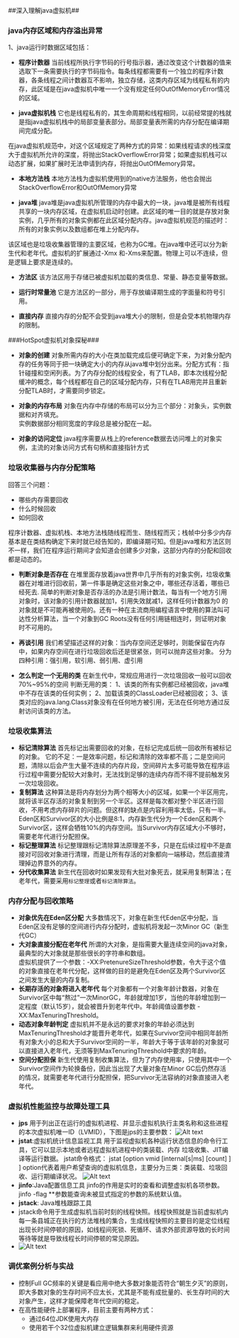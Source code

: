 ##深入理解java虚拟机##
### java内存区域和内存溢出异常 ###
1、java运行时数据区域包括：

- **程序计数器**
当前线程所执行字节码的行号指示器，通过改变这个计数器的值来选取下一条需要执行的字节码指令。每条线程都需要有一个独立的程序计数器，各条线程之间计数器互不影响，独立存储，这类内存区域为线程私有的内存，此区域是在java虚拟机中唯一一个没有规定任何OutOfMemoryError情况的区域。  
	
- **java虚拟机栈**
它也是线程私有的，其生命周期和线程相同，以前经常提的栈就是指java虚拟机栈中的局部变量表部分。局部变量表所需的内存分配在编译期间完成分配。  

在java虚拟机规范中，对这个区域规定了两种方式的异常：如果线程请求的栈深度大于虚拟机所允许的深度，将抛出StackOverflowError异常；如果虚拟机栈可以动态扩展，如果扩展时无法申请到内存，将抛出OutOfMemory异常。
	
- **本地方法栈**
本地方法栈为虚拟机使用到的native方法服务，他也会抛出StackOverflowError和OutOfMemory异常  
	
- **java堆**
java堆是java虚拟机所管理的内存中最大的一块，java堆是被所有线程共享的一块内存区域，在虚拟机启动时创建。此区域的唯一目的就是存放对象实例，几乎所有的对象实例都在此区域分配内存。java虚拟机规范的描述时：所有的对象实例以及数组都在堆上分配内存。  

该区域也是垃圾收集器管理的主要区域，也称为GC堆。在java堆中还可以分为新生代和老年代。虚拟机的扩展通过-Xmx 和-Xms来配置。物理上可以不连续，但是逻辑上要求是连续的。  
	
- **方法区**
该方法区用于存储已被虚拟机加载的类信息、常量、静态变量等数据。  
	
- **运行时常量池**
它是方法区的一部分，用于存放编译期生成的字面量和符号引用。  
	
- **直接内存**
直接内存的分配不会受到java堆大小的限制，但是会受本机物理内存的限制。

###HotSpot虚拟机对象探秘###

- **对象的创建**
对象所需内存的大小在类加载完成后便可确定下来，为对象分配内存的任务等同于把一块确定大小的内存从java堆中划分出来。分配方式有：指针碰撞和空闲列表。为了内存分配的线程安全，有了TLAB，即本次线程分配缓冲的概念，每个线程都在自己的区域分配内存，只有在TLAB用完并且重新分配TLAB时，才需要同步锁定。  

- **对象的内存布局**
对象在内存中存储的布局可以分为三个部分：对象头，实例数据和对齐填充。  
实例数据部分相同宽度的字段总是被分配在一起。

- **对象的访问定位**
java程序需要从栈上的reference数据去访问堆上的对象实例，主流的对象访问方式有句柄和直接指针方式

### 垃圾收集器与内存分配策略
回答三个问题：
- 哪些内存需要回收
- 什么时候回收
- 如何回收

程序计数器、虚拟机栈、本地方法栈随线程而生、随线程而灭；栈帧中分多少内存基本是在类结构确定下来时就已经告知的，即编译期可知。但是java堆和方法区则不一样，我们在程序运行期间才会知道会创建多少对象，这部分内存的分配和回收都是动态的。

- **判断对象是否存在**
在堆里面存放着java世界中几乎所有的对象实例，垃圾收集器在对堆进行回收前，第一件事是确定这些对象之中，哪些还存活着，哪些已经死去.
简单的判断对象是否存活的办法是引用计数法，每当有一个地方引用对象时，该对象的引用计数器就加1，引用失效就减1，这样任何计数器为0 的对象就是不可能再被使用的。还有一种在主流商用编程语言中使用的算法叫可达性分析算法，当一个对象到GC Roots没有任何引用链相连时，则证明对象时不可用的。

- **再谈引用**
我们希望描述这样的对象：当内存空间还足够时，则能保留在内存中，如果内存空间在进行垃圾回收后还是很紧张，则可以抛弃这些对象。
分为四种引用：强引用，软引用、弱引用、虚引用

- **怎么判定一个无用的类**
在新生代中，常规应用进行一次垃圾回收一般可以回收70%~95%的空间
判断无用的类：
1、该类的所有实例都已经被回收，java堆中不存在该类的任何实例；
2、加载该类的ClassLoader已经被回收；
3、该类对应的java.lang.Class对象没有在任何地方被引用，无法在任何地方通过反射访问该类的方法。

### 垃圾收集算法
- **标记清除算法**
首先标记出需要回收的对象，在标记完成后统一回收所有被标记的对象。
它的不足：一是效率问题，标记和清除的效率都不高；二是空间问题，清除以后会产生大量不连续的内存片段，空间碎片太多可能导致在程序运行过程中需要分配较大对象时，无法找到足够的连续内存而不得不提前触发另一次垃圾回收。
- **复制算法**
这种算法是将内存划分为两个相等大小的区域，如果一个半区用完，就将该半区存活的对象复制到另一个半区。这样是每次都对整个半区进行回收，不用考虑内存碎片的问题。但这样的缺点是内容利用率太低，只有一半。
Eden区和Survivor区的大小比例是8:1，内存新生代分为一个Eden区和两个Survivor区，这样会牺牲10%的内存空间。当Survivor内存区域大小不够时，需要老年代进行分配担保。
- **标记整理算法**
标记整理跟标记清除算法原理差不多，只是在后续过程中不是直接对可回收对象进行清理，而是让所有存活的对象都向一端移动，然后直接清理掉边界意外的内存。
- **分代收集算法**
新生代在回收时如果发现有大批对象死去，就采用复制算法；在老年代，需要采用`标记整理`或者`标记清除算法`。

### 内存分配与回收策略
- **对象优先在Eden区分配**
大多数情况下，对象在新生代Eden区中分配，当Eden区没有足够的空间进行内存分配时，虚拟机将发起一次Minor GC（新生代GC）
- **大对象直接分配在老年代**
所谓的大对象，是指需要大量连续空间的java对象，最典型的大对象就是那些很长的字符串和数组。  
虚拟机提供了一个参数：-XX:PretenureSizeThreshold参数，令大于这个值的对象直接在老年代分配，这样做的目的是避免在Eden区及两个Survivor区之间发生大量的内存复制。
- **长期存活的对象将进入老年代**
每个对象都有一个对象年龄计数器，对象在Survivor区中每“熬过”一次MinorGC，年龄就增加1岁，当他的年龄增加到一定程度（默认15岁），就会被晋升到老年代中。年龄阈值设置参数 -XX:MaxTenuringThreshold。
- **动态对象年龄判定**
虚拟机并不是永远的要求对象的年龄必须达到MaxTenuringThreshold才能晋升老年代，如果在Survivor空间中相同年龄所有对象大小的总和大于Survivor空间的一半，年龄大于等于该年龄的对象就可以直接进入老年代，无须等到MaxTenuringThreshold中要求的年龄。
- **空间分配担保**
新生代使用复制收集算法，但为了内存使用率，只使用其中一个Survivor空间作为轮换备份，因此当出现了大量对象在Minor GC后仍然存活的情况，就需要老年代进行分配担保，把Survivor无法容纳的对象直接进入老年代。


### 虚拟机性能监控与故障处理工具
- **jps**
用于列出正在运行的虚拟机进程、并显示虚拟机执行主类名称和这些进程的本次虚拟机唯一ID（LVMID），下图是jps的主要参数：
![Alt text](./1480553956203.png)
- **jstat**:虚拟机统计信息监视工具
用于监视虚拟机各种运行状态信息的命令行工具，它可以显示本地或者远程虚拟机进程中的类装载、内存
垃圾收集、JIT编译等运行数据。
jstat命令格式：
jstat [option vmid [internal[s|ms] [count] ]  ]
option代表着用户希望查询的虚拟机信息，主要分为三类：类装载、垃圾回收、运行期编译状况。
![Alt text](./1480554416605.png)
- **jinfo**:Java配置信息工具
jinfo的作用是实时的查看和调整虚拟机各项参数。
jinfo -flag **参数能查询未被显式指定的参数的系统默认值。
- **jstack**: Java堆栈跟踪工具
- jstack命令用于生成虚拟机当前时刻的线程快照。线程快照就是当前虚拟机内每一条县城正在执行的方法堆栈的集合，生成线程快照的主要目的是定位线程出现长时间停顿的原因，如线程间死锁、死循环、请求外部资源导致的长时间等待等就是导致线程长时间停顿的常见原因。
- ![Alt text](./1480640248009.png)

### 调优案例分析与实战
- 控制Full GC频率的关键是看应用中绝大多数对象能否符合“朝生夕灭”的原则，即大多数对象的生存时间不应太长，尤其是不能有成批量的、长生存时间的大对象产生，这样才能保障老年代空间的稳定。
- 在高性能硬件上部署程序，目前主要有两种方式：
	- 通过64位JDK使用大内存
	- 使用若干个32位虚拟机建立逻辑集群来利用硬件资源

